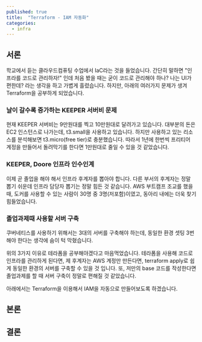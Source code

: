 ```yaml
---
published: true
title:  "Terraform - IAM 자동화"
categories:
  - infra
---
```



## 서론

학교에서 듣는 클라우드컴퓨팅 수업에서 IaC라는 것을 들었습니다. 간단히 말하면 "인프라를 코드로 관리하자!" 인데 처음 봤을 때는 굳이 코드로 관리해야 하나? 나는 UI가 편한데? 라는 생각을 하고 가볍게 흘렸습니다. 하지만, 아래의 여러가지 문제가 생겨 Terraform을 공부하게 되었습니다.

### 날이 갈수록 증가하는 KEEPER 서버비 문제
현재 KEEPER 서버비는 9만원대를 찍고 10만원대로 달려가고 있습니다. 대부분의 돈은 EC2 인스턴스로 나가는데, t3.small을 사용하고 있습니다. 하지만 사용하고 있는 리소스를 분석해보면 t3.micro(free tier)로 충분했습니다. 따라서 1년에 한번씩 프리티어 계정을 만들어서 돌려막기를 한다면 1만원대로 줄일 수 있을 것 같았습니다.

### KEEPER, Doore 인프라 인수인계
이제 곧 졸업을 해야 해서 인프라 후계자를 뽑아야 합니다. 다른 부서의 후계자는 정말 뽑기 쉬운데 인프라 담당자 뽑기는 정말 힘든 것 같습니다. AWS 부트캠프 조교를 했을 때, 도커를 사용할 수 있는 사람이 30명 중 3명(저포함)이였고, 동아리 내에는 더욱 찾기 힘들었습니다. 

### 졸업과제때 사용할 서버 구축
쿠버네티스를 사용하기 위해서는 3대의 서버를 구축해야 하는데, 동일한 환경 셋팅 3번 해야 한다는 생각에 숨이 턱 막혔습니다.

위의 3가지 이유로 테라폼을 공부해야겠다고 마음먹었습니다. 테라폼을 사용해 코드로 인프라를 관리하게 된다면, 제 후계자는 AWS 계정만 만든다면, terraform apply로 쉽게 동일한 환경의 서버를 구축할 수 있을 것 입니다. 또, 저만의 base 코드를 작성한다면 졸업과제를 할 때 서버 구축이 정말로 편해질 것 같았습니다.

아래에서는 Terraform을 이용해서 IAM을 자동으로 만들어보도록 하겠습니다.


## 본론


## 결론


